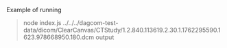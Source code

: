 
Example of running

> node index.js ../../../dagcom-test-data/dicom/ClearCanvas/CTStudy/1.2.840.113619.2.30.1.1762295590.1623.978668950.180.dcm output 



